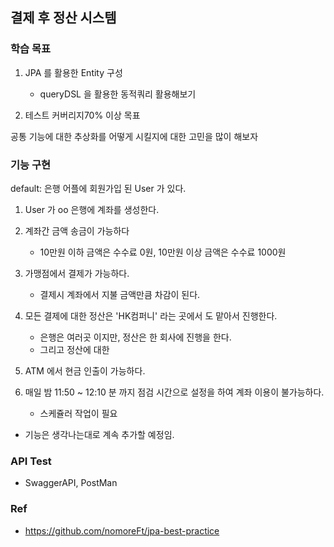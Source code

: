 ## 결제 후 정산 시스템

### 학습 목표
1) JPA 를 활용한 Entity 구성
   - queryDSL 을 활용한 동적쿼리 활용해보기

2) 테스트 커버리지70% 이상 목표

공통 기능에 대한 추상화를 어떻게 시킬지에 대한 고민을 많이 해보자

### 기능 구현
default: 은행 어플에 회원가입 된 User 가 있다.<br>

1) User 가 oo 은행에 계좌를 생성한다.

2) 계좌간 금액 송금이 가능하다
   - 10만원 이하 금액은 수수료 0원, 10만원 이상 금액은 수수료 1000원 

3) 가맹점에서 결제가 가능하다.
   - 결제시 계좌에서 지불 금액만큼 차감이 된다.

4) 모든 결제에 대한 정산은 'HK컴퍼니' 라는 곳에서 도 맡아서 진행한다.
   - 은행은 여러곳 이지만, 정산은 한 회사에 진행을 한다. 
   - 그리고 정산에 대한 
   
5) ATM 에서 현금 인출이 가능하다.

6) 매일 밤 11:50 ~ 12:10 분 까지 점검 시간으로 설정을 하여 계좌 이용이 불가능하다.
   - 스케쥴러 작업이 필요

* 기능은 생각나는대로 계속 추가할 예정임.

### API Test
- SwaggerAPI, PostMan

### Ref
- https://github.com/nomoreFt/jpa-best-practice